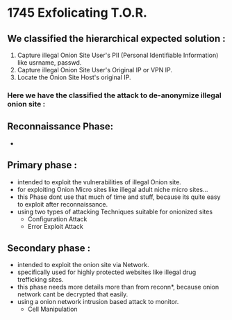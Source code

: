 # 1745 Exfolicating T.O.R.

## We classified the hierarchical expected solution :
 1. Capture illegal Onion Site User's PII (Personal Identifiable Information) like usrname, passwd.
 2. Capture illegal Onion Site User's Original IP or VPN IP.
 3. Locate the Onion Site Host's original IP.

### Here we have the classified the attack to de-anonymize illegal onion site :

## Reconnaissance Phase:
 -

## Primary phase :
 - intended to exploit the vulnerabilities of illegal Onion site.
 - for exploiting Onion Micro sites like illegal adult niche micro sites...
 - this Phase dont use that much of time and stuff, because its quite easy to exploit after reconnaissance.
 - using two types of attacking Techniques suitable for onionized sites
    - Configuration Attack
    - Error Exploit Attack

## Secondary phase :
 - intended to exploit the onion site via Network.
 - specifically used for highly protected websites like illegal drug trefficking sites.
 - this phase needs more details more than from reconn*, because onion network cant be decrypted that easily.
 - using a onion network intrusion based attack to monitor.
   - Cell Manipulation

